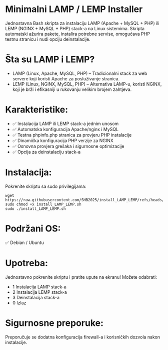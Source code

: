 # Minimalni LAMP / LEMP Installer
Jednostavna Bash skripta za instalaciju LAMP (Apache + MySQL + PHP) ili LEMP (NGINX + MySQL + PHP) stack-a na Linux sistemima. Skripta automatski ažurira pakete, instalira potrebne servise, omogućava PHP testnu stranicu i nudi opciju deinstalacije.

# Šta su LAMP i LEMP?

- LAMP (Linux, Apache, MySQL, PHP) – Tradicionalni stack za web servere koji koristi Apache za posluživanje stranica.
- LEMP (Linux, NGINX, MySQL, PHP) – Alternativa LAMP-u, koristi NGINX, koji je brži i efikasniji u rukovanju velikim brojem zahtjeva.

# Karakteristike:
- ✅ Instalacija LAMP ili LEMP stack-a jednim unosom
- ✅ Automatska konfiguracija Apache/nginx i MySQL
- ✅ Testna phpinfo.php stranica za provjeru PHP instalacije
- ✅ Dinamička konfiguracija PHP verzije za NGINX
- ✅ Osnovna provjera grešaka i sigurnosne optimizacije
- ✅ Opcija za deinstalaciju stack-a

# Instalacija:
Pokrenite skriptu sa sudo privilegijama:

    wget https://raw.githubusercontent.com/SHB2025/install_LAMP_LEMP/refs/heads/main/install_LAMP_LEMP.sh
    sudo chmod +x install_LAMP_LEMP.sh
    sudo ./install_LAMP_LEMP.sh

# Podržani OS:
✅ Debian / Ubuntu


# Upotreba:

Jednostavno pokrenite skriptu i pratite upute na ekranu! Možete odabrati:

- 1 Instalacija LAMP stack-a
- 2 Instalacija LEMP stack-a
- 3 Deinstalacija stack-a
- 0 Izlaz


# Sigurnosne preporuke:

Preporučuje se dodatna konfiguracija firewall-a i korisničkih dozvola nakon instalacije.
